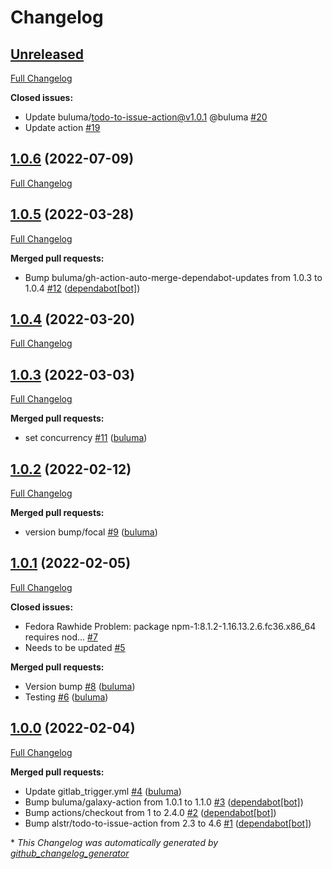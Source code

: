 # Changelog

## [Unreleased](https://github.com/buluma/ansible-role-npm/tree/HEAD)

[Full Changelog](https://github.com/buluma/ansible-role-npm/compare/1.0.6...HEAD)

**Closed issues:**

- Update buluma/todo-to-issue-action@v1.0.1 @buluma [\#20](https://github.com/buluma/ansible-role-npm/issues/20)
- Update action [\#19](https://github.com/buluma/ansible-role-npm/issues/19)

## [1.0.6](https://github.com/buluma/ansible-role-npm/tree/1.0.6) (2022-07-09)

[Full Changelog](https://github.com/buluma/ansible-role-npm/compare/1.0.5...1.0.6)

## [1.0.5](https://github.com/buluma/ansible-role-npm/tree/1.0.5) (2022-03-28)

[Full Changelog](https://github.com/buluma/ansible-role-npm/compare/1.0.4...1.0.5)

**Merged pull requests:**

- Bump buluma/gh-action-auto-merge-dependabot-updates from 1.0.3 to 1.0.4 [\#12](https://github.com/buluma/ansible-role-npm/pull/12) ([dependabot[bot]](https://github.com/apps/dependabot))

## [1.0.4](https://github.com/buluma/ansible-role-npm/tree/1.0.4) (2022-03-20)

[Full Changelog](https://github.com/buluma/ansible-role-npm/compare/1.0.3...1.0.4)

## [1.0.3](https://github.com/buluma/ansible-role-npm/tree/1.0.3) (2022-03-03)

[Full Changelog](https://github.com/buluma/ansible-role-npm/compare/1.0.2...1.0.3)

**Merged pull requests:**

- set concurrency [\#11](https://github.com/buluma/ansible-role-npm/pull/11) ([buluma](https://github.com/buluma))

## [1.0.2](https://github.com/buluma/ansible-role-npm/tree/1.0.2) (2022-02-12)

[Full Changelog](https://github.com/buluma/ansible-role-npm/compare/1.0.1...1.0.2)

**Merged pull requests:**

- version bump/focal [\#9](https://github.com/buluma/ansible-role-npm/pull/9) ([buluma](https://github.com/buluma))

## [1.0.1](https://github.com/buluma/ansible-role-npm/tree/1.0.1) (2022-02-05)

[Full Changelog](https://github.com/buluma/ansible-role-npm/compare/1.0.0...1.0.1)

**Closed issues:**

- Fedora Rawhide Problem: package npm-1:8.1.2-1.16.13.2.6.fc36.x86\_64 requires nod... [\#7](https://github.com/buluma/ansible-role-npm/issues/7)
- Needs to be updated [\#5](https://github.com/buluma/ansible-role-npm/issues/5)

**Merged pull requests:**

- Version bump [\#8](https://github.com/buluma/ansible-role-npm/pull/8) ([buluma](https://github.com/buluma))
- Testing [\#6](https://github.com/buluma/ansible-role-npm/pull/6) ([buluma](https://github.com/buluma))

## [1.0.0](https://github.com/buluma/ansible-role-npm/tree/1.0.0) (2022-02-04)

[Full Changelog](https://github.com/buluma/ansible-role-npm/compare/2da3cb9987543b8de2069761637d54cf3e07a3e4...1.0.0)

**Merged pull requests:**

- Update gitlab\_trigger.yml [\#4](https://github.com/buluma/ansible-role-npm/pull/4) ([buluma](https://github.com/buluma))
- Bump buluma/galaxy-action from 1.0.1 to 1.1.0 [\#3](https://github.com/buluma/ansible-role-npm/pull/3) ([dependabot[bot]](https://github.com/apps/dependabot))
- Bump actions/checkout from 1 to 2.4.0 [\#2](https://github.com/buluma/ansible-role-npm/pull/2) ([dependabot[bot]](https://github.com/apps/dependabot))
- Bump alstr/todo-to-issue-action from 2.3 to 4.6 [\#1](https://github.com/buluma/ansible-role-npm/pull/1) ([dependabot[bot]](https://github.com/apps/dependabot))



\* *This Changelog was automatically generated by [github_changelog_generator](https://github.com/github-changelog-generator/github-changelog-generator)*
